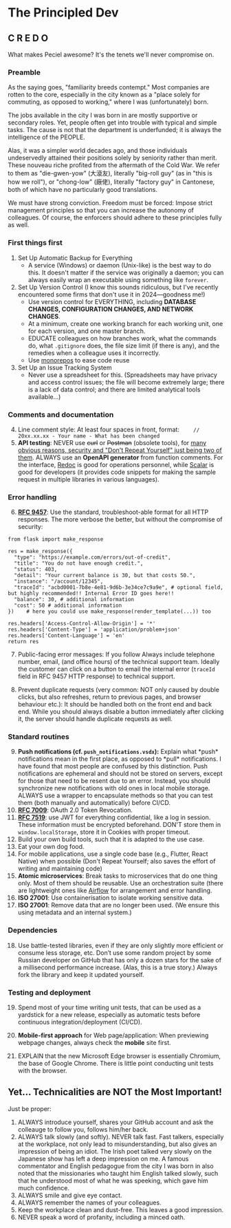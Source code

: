 # The Principled Dev

## C R E D O

What makes Peciel awesome? It's the tenets we'll never compromise on.

### Preamble
As the saying goes, "familiarity breeds contempt." Most companies are rotten to the core, especially in the city known as a "place solely for commuting, as opposed to working," where I was (unfortunately) born.

The jobs available in the city I was born in are mostly supportive or secondary roles. Yet, people often get into trouble with typical and simple tasks. The cause is not that the department is underfunded; it is always the intelligence of the PEOPLE.

Alas, it was a simpler world decades ago, and those individuals undeservedly attained their positions solely by seniority rather than merit. These nouveau riche profited from the aftermath of the Cold War. We refer to them as "die-gwen-yow" (大滾友), literally "big-roll guy" (as in "this is how we roll"), or "chong-low" (廠佬), literally "factory guy" in Cantonese, both of which have no particularly good translations.

We must have strong conviction. Freedom must be forced: Impose strict management principles so that you can increase the autonomy of colleagues. Of course, the enforcers should adhere to these principles fully as well.

### First things first
1. Set Up Automatic Backup for Everything
    * A service (Windows) or daemon (Unix-like) is the best way to do this. It doesn't matter if the service was originally a daemon; you can always easily wrap an executable using something like `forever`.
2. Set Up Version Control (I know this sounds ridiculous, but I've recently encountered some firms that don't use it in 2024—goodness me!)
    * Use version control for EVERYTHING, including **DATABASE CHANGES, CONFIGURATION CHANGES, AND NETWORK CHANGES**.
    * At a minimum, create one working branch for each working unit, one for each version, and one master branch.
    * EDUCATE colleagues on how branches work, what the commands do, what `.gitignore` does, the file size limit (if there is any), and the remedies when a colleague uses it incorrectly.
    * Use [monorepos](https://en.wikipedia.org/wiki/Monorepo) to ease code reuse
3. Set Up an Issue Tracking System
    * Never use a spreadsheet for this. (Spreadsheets may have privacy and access control issues; the file will become extremely large; there is a lack of data control; and there are limited analytical tools available...)

### Comments and documentation
4. Line comment style: At least four spaces in front, format: `    // 20xx.xx.xx - Your name - What has been changed`
5. **API testing**: NEVER use ~~curl~~ or ~~Postman~~ (obsolete tools), for [many obvious reasons, security and "Don't Repeat Yourself" just being two of them](https://peciel.com/blog/2024/10/01/why-you-should-never-ever-use-postman). ALWAYS use an **OpenAPI generator** from function comments. For the interface, [Redoc](https://github.com/Redocly/redoc) is good for operations personnel, while [Scalar](https://github.com/scalar/scalar) is good for developers (it provides code snippets for making the sample request in multiple libraries in various languages).

### Error handling
6. **[RFC 9457](https://datatracker.ietf.org/doc/rfc9457/)**: Use the standard, troubleshoot-able format for all HTTP responses. The more verbose the better, but without the compromise of security:
```python3
from flask import make_response

res = make_response({
  "type": "https://example.com/errors/out-of-credit",
  "title": "You do not have enough credit.",
  "status": 403,
  "detail": "Your current balance is 30, but that costs 50.",
  "instance": "/account/12345",
  "traceId": "acbd0001-7b8e-4e81-9d6b-3e34ce7c9a9e", # optional field, but highly recommended!! Internal Error ID goes here!!
  "balance": 30, # additional information
  "cost": 50 # additional information
})    # here you could use make_response(render_template(...)) too

res.headers['Access-Control-Allow-Origin'] = '*'
res.headers['Content-Type'] = 'application/problem+json'
res.headers['Content-Language'] = 'en'
return res
```
7. Public-facing error messages: If you follow Always include telephone number, email, (and office hours) of the technical support team. Ideally the customer can click on a button to email the internal error (`traceId` field in RFC 9457 HTTP response) to technical support.

8. Prevent duplicate requests (very common: NOT only caused by double clicks, but also refreshes, return to previous pages, and browser behaviour etc.): It should be handled both on the front end and back end. While you should always disable a button immediately after clicking it, the server should handle duplicate requests as well.

### Standard routines
9. **Push notifications (cf. `push_notifications.vsdx`):** Explain what \*push\* notifications mean in the first place, as opposed to \*pull\* notifications. I have found that most people are confused by this distinction. Push notifications are ephemeral and should not be stored on servers, except for those that need to be resent due to an error. Instead, you should synchronize new notifications with old ones in local mobile storage. ALWAYS use a wrapper to encapsulate methods so that you can test them (both manually and automatically) before CI/CD.
10. **[RFC 7009](https://datatracker.ietf.org/doc/rfc7009/)**: OAuth 2.0 Token Revocation.
11. **[RFC 7519](https://datatracker.ietf.org/doc/rfc7519/)**: use JWT for everything confidential, like a log in session. These information must be encrypted beforehand. DON'T store them in `window.localStorage`, store it in Cookies with proper timeout.
12. Build your own build tools, such that it is adapted to the use case.
13. Eat your own dog food.
14. For mobile applications, use a single code base (e.g., Flutter, React Native) when possible (Don't Repeat Yourself; also saves the effort of writing and maintaining code)
15. **Atomic microservices**: Break tasks to microservices that do one thing only. Most of them should be reusable. Use an orchestration suite (there are lightweight ones like [Airflow](https://airflow.apache.org/) for arrangement and error handling.
16. **ISO 27001**: Use containerisation to isolate working sensitive data.
17. **ISO 27001**: Remove data that are no longer been used. (We ensure this using metadata and an internal system.)

### Dependencies

18. Use battle-tested libraries, even if they are only slightly more efficient or consume less storage, etc. Don’t use some random project by some Russian developer on GitHub that has only a dozen stars for the sake of a millisecond performance increase. (Alas, this is a true story.) Always fork the library and keep it updated yourself.

### Testing and deployment

19. Spend most of your time writing unit tests, that can be used as a yardstick for a new release, especially as automatic tests before continuous integration/deployment (CI/CD).

20. **Mobile-first approach** for Web page/application: When previewing webpage changes, always check the **mobile** site first.

21. EXPLAIN that the new Microsoft Edge browser is essentially Chromium, the base of Google Chrome. There is little point conducting unit tests with the browser.

## Yet... Technicalities are NOT the Most Important!
Just be proper:
1. ALWAYS introduce yourself, shares your GitHub account and ask the colleauge to follow you, follows him/her back.
2. ALWAYS talk slowly (and softly). NEVER talk fast. Fast talkers, especially at the workplace, not only lead to misunderstanding, but also gives an impression of being an idiot. The Irish poet talked very slowly on the Japanese show has left a deep impression on me. A famous commentator and English pedagogue from the city I was born in also noted that the missionaries who taught him English talked slowly, such that he understood most of what he was speeking, which gave him much confidence.
3. ALWAYS smile and give eye contact.
4. ALWAYS remember the names of your colleagues.
5. Keep the workplace clean and dust-free. This leaves a good impression.
6. NEVER speak a word of profanity, including a minced oath.

<!-- Red flags -->
<!-- Secure payment -->
